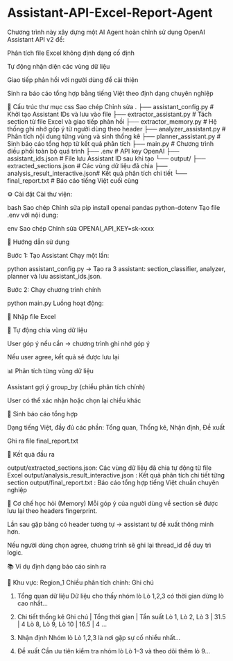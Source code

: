 # Assistant-API-Excel-Report-Agent

Chương trình này xây dựng một AI Agent hoàn chỉnh sử dụng OpenAI Assistant API v2 để:

Phân tích file Excel không định dạng cố định

Tự động nhận diện các vùng dữ liệu

Giao tiếp phản hồi với người dùng để cải thiện

Sinh ra báo cáo tổng hợp bằng tiếng Việt theo định dạng chuyên nghiệp

📁 Cấu trúc thư mục
css
Sao chép
Chỉnh sửa
.
├── assistant_config.py              # Khởi tạo Assistant IDs và lưu vào file
├── extractor_assistant.py          # Tách section từ file Excel và giao tiếp phản hồi
├── extractor_memory.py             # Hệ thống ghi nhớ góp ý từ người dùng theo header
├── analyzer_assistant.py           # Phân tích nội dung từng vùng và sinh thống kê
├── planner_assistant.py            # Sinh báo cáo tổng hợp từ kết quả phân tích
├── main.py                         # Chương trình điều phối toàn bộ quá trình
├── .env                            # API key OpenAI
├── assistant_ids.json              # File lưu Assistant ID sau khi tạo
└── output/
    ├── extracted_sections.json         # Các vùng dữ liệu đã chia
    ├── analysis_result_interactive.json# Kết quả phân tích chi tiết
    └── final_report.txt                # Báo cáo tiếng Việt cuối cùng
    
⚙️ Cài đặt
Cài thư viện:

bash
Sao chép
Chỉnh sửa
pip install openai pandas python-dotenv
Tạo file .env với nội dung:

env
Sao chép
Chỉnh sửa
OPENAI_API_KEY=sk-xxxx

🚀 Hướng dẫn sử dụng

Bước 1: Tạo Assistant
Chạy một lần:

python assistant_config.py
→ Tạo ra 3 assistant: section_classifier, analyzer, planner và lưu assistant_ids.json.

Bước 2: Chạy chương trình chính

python main.py
Luồng hoạt động:

📂 Nhập file Excel

📌 Tự động chia vùng dữ liệu

User góp ý nếu cần → chương trình ghi nhớ góp ý

Nếu user agree, kết quả sẽ được lưu lại

📊 Phân tích từng vùng dữ liệu

Assistant gợi ý group_by (chiều phân tích chính)

User có thể xác nhận hoặc chọn lại chiều khác

📝 Sinh báo cáo tổng hợp

Dạng tiếng Việt, đầy đủ các phần: Tổng quan, Thống kê, Nhận định, Đề xuất

Ghi ra file final_report.txt

📌 Kết quả đầu ra

output/extracted_sections.json: Các vùng dữ liệu đã chia tự động từ file Excel
output/analysis_result_interactive.json :	Kết quả phân tích chi tiết từng section
output/final_report.txt	: Báo cáo tổng hợp tiếng Việt chuẩn chuyên nghiệp

🧠 Cơ chế học hỏi (Memory)
Mỗi góp ý của người dùng về section sẽ được lưu lại theo headers fingerprint.

Lần sau gặp bảng có header tương tự → assistant tự đề xuất thông minh hơn.

Nếu người dùng chọn agree, chương trình sẽ ghi lại thread_id để duy trì logic.

📚 Ví dụ định dạng báo cáo sinh ra

🔹 Khu vực: Region_1
Chiều phân tích chính: Ghi chú

1. Tổng quan dữ liệu
Dữ liệu cho thấy nhóm lò Lò 1,2,3 có thời gian dừng lò cao nhất...

2. Chi tiết thống kê
Ghi chú              | Tổng thời gian | Tần suất
Lò 1, Lò 2, Lò 3     | 31.5            | 4
Lò 8, Lò 9, Lò 10    | 16.5            | 4
...

3. Nhận định
Nhóm lò Lò 1,2,3 là nơi gặp sự cố nhiều nhất...

4. Đề xuất
Cần ưu tiên kiểm tra nhóm lò Lò 1–3 và theo dõi thêm lò 9...
